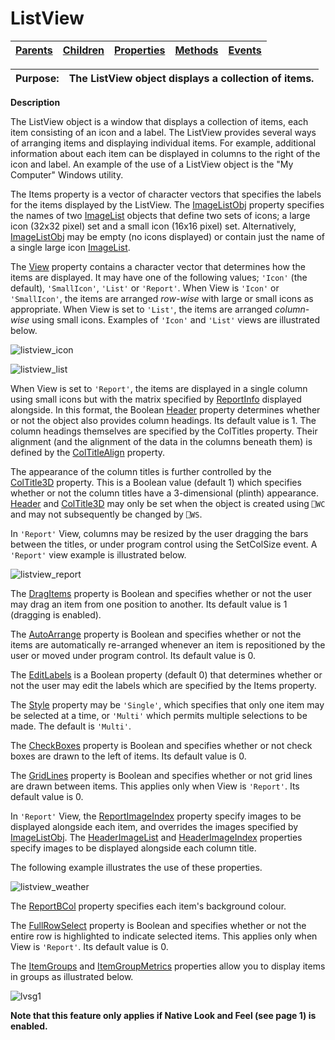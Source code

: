 




<h1 class="heading"><span class="name">ListView</span></h1>

| [Parents](../ParentLists/ListView.htm) | [Children](../ChildLists/ListView.htm) | [Properties](../PropLists/ListView.htm) | [Methods](../MethodLists/ListView.htm) | [Events](../EventLists/ListView.htm) |
| --- | --- | --- | --- | ---  |


| Purpose: | The ListView object displays a collection of items. |
| --- | ---  |


**Description**


The ListView object is a window that displays a collection of items, each
item consisting of an icon and a label. The ListView provides several ways of
arranging items and displaying individual items. For example, additional
information about each item can be displayed in columns to the right of the icon
and label. An example of the use of a ListView object is the "My Computer"
Windows utility.



The Items property is a vector of character vectors that specifies the labels
for the items displayed by the ListView. The [ImageListObj](./imagelistobj.md) property specifies the names of two [ImageList](imagelist.md) objects that define two sets of icons; a large icon (32x32 pixel) set and a
small icon (16x16 pixel) set. Alternatively, [ImageListObj](./imagelistobj.md) may be empty (no icons
displayed) or contain just the name of a single large icon [ImageList](imagelist.md).


The [View](./view.md) property contains a character
vector that determines how the items are displayed. It may have one of the
following values; `'Icon'` (the default), `'SmallIcon'`,
`'List'` or `'Report'`.
When View is `'Icon'` or `'SmallIcon'`,
the items are arranged *row-wise* with large or small icons as appropriate.
When View is set to `'List'`, the items are
arranged *column-wise* using small icons. Examples of `'Icon'` and `'List'` views are illustrated below.


![listview_icon](../img/listview-icon.png)


![listview_list](../img/listview-list.png)


When View is set to `'Report'`, the items
are displayed in a single column using small icons but with the matrix specified
by [ReportInfo](./reportinfo.md) displayed alongside. In
this format, the Boolean [Header](./header.md) property
determines whether or not the object also provides column headings. Its default
value is 1. The column headings themselves are specified by the ColTitles
property. Their alignment (and the alignment of the data in the columns beneath
them) is defined by the [ColTitleAlign](./coltitlealign.md) property.


The appearance of the column titles is further controlled by the [ColTitle3D](./coltitle3d.md) property. This is a Boolean value (default 1) which specifies whether or not the
column titles have a 3-dimensional (plinth) appearance. [Header](./header.md) and [ColTitle3D](./coltitle3d.md) may only be set when the
object is created using `⎕WC` and may
not subsequently be changed by `⎕WS`.


In `'Report'` View, columns may be
resized by the user dragging the bars between the titles, or under program
control using the SetColSize event. A `'Report'` view example is illustrated below.


![listview_report](../img/listview-report.png)


The [DragItems](./dragitems.md) property is Boolean and
specifies whether or not the user may drag an item from one position to another.
Its default value is 1 (dragging is enabled).


The [AutoArrange](./autoarrange.md) property is Boolean
and specifies whether or not the items are automatically re-arranged whenever an
item is repositioned by the user or moved under program control. Its default
value is 0.


The [EditLabels](./editlabels.md) is a Boolean property
(default 0) that determines whether or not the user may edit the labels which
are specified by the Items property.


The [Style](./style.md) property may be `'Single'`,
which specifies that only one item may be selected at a time, or `'Multi'` which permits multiple selections to be made. The default is `'Multi'`.


The [CheckBoxes](./checkboxes.md) property is Boolean
and specifies whether or not check boxes are drawn to the left of items. Its
default value is 0.


The [GridLines](./gridlines.md) property is Boolean and
specifies whether or not grid lines are drawn between items. This applies only
when View is `'Report'`. Its default value
is 0.


In `'Report'` View, the [ReportImageIndex](./reportimageindex.md) property specify images to be displayed alongside each item, and overrides the images specified by [ImageListObj](./imagelistobj.md). The [HeaderImageList](./headerimagelist.md) and [HeaderImageIndex](./headerimageindex.md)  properties specify images to be displayed alongside each column title.


The following example illustrates the use of these properties.


![listview_weather](../img/listview-weather.png)


The [ReportBCol](./reportbcol.md) property specifies each item's background colour.


The [FullRowSelect](./fullrowselect.md) property is
Boolean and specifies whether or not the entire row is highlighted to indicate
selected items. This applies only when View is `'Report'`.
Its default value is 0.


The [ItemGroups](./itemgroups.md) and [ItemGroupMetrics](./itemgroupmetrics.md) properties allow you to display items in groups as illustrated below.


![lvsg1](../img/lvsg1.gif)


**Note that this feature only applies if Native Look and Feel (see page 1) is enabled.**


